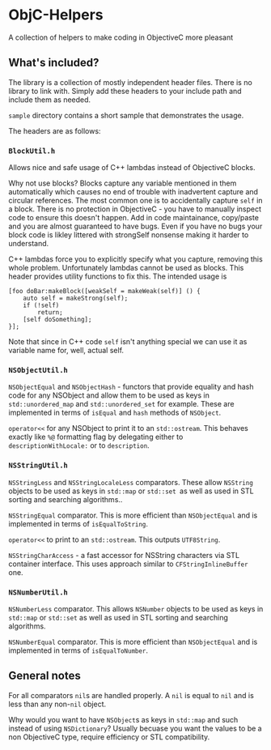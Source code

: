 # ObjC-Helpers #

A collection of helpers to make coding in ObjectiveC more pleasant

## What's included? ##

The library is a collection of mostly independent header files. There is no library to link with. Simply add these headers to your include path and include them as needed.

`sample` directory contains a short sample that demonstrates the usage.

The headers are as follows:

### `BlockUtil.h` ###

Allows nice and safe usage of C++ lambdas instead of ObjectiveC blocks.
 
Why not use blocks? Blocks capture any variable mentioned in them automatically which
causes no end of trouble with inadvertent capture and circular references. The most 
common one is to accidentally capture `self` in a block. There is no protection in 
ObjectiveC - you have to manually inspect code to ensure this doesn't happen. 
Add in code maintainance, copy/paste and you are almost guaranteed to have bugs.
Even if you have no bugs your block code is likley littered with strongSelf
nonsense making it harder to understand.
 
C++ lambdas force you to explicitly specify what you capture, removing this whole problem.
Unfortunately lambdas cannot be used as blocks. This header provides utility functions
to fix this.
The intended usage is

```objc 
[foo doBar:makeBlock([weakSelf = makeWeak(self)] () {
	auto self = makeStrong(self);
	if (!self)
    	return;
    [self doSomething];
}];
```
 
 Note that since in C++ code `self` isn't anything special we can use it as variable name
 for, well, actual self.


### `NSObjectUtil.h` ###

`NSObjectEqual` and `NSObjectHash` - functors that provide equality and hash code for any NSObject and allow them to be used as keys in `std::unordered_map` and `std::unordered_set` for example. These are implemented in terms of `isEqual` and `hash` methods of `NSObject`. 

`operator<<` for any NSObject to print it to an `std::ostream`. This behaves exactly like `%@` formatting flag by delegating either to `descriptionWithLocale:` or to `description`.

### `NSStringUtil.h` ###

`NSStringLess` and `NSStringLocaleLess` comparators. These allow `NSString` objects to be used as keys in `std::map` or `std::set `as well as used in STL sorting and searching algorithms..  

`NSStringEqual` comparator. This is more efficient than `NSObjectEqual` and is implemented in terms of `isEqualToString`. 

`operator<<` to print to an `std::ostream`. This outputs `UTF8String`.

`NSStringCharAccess` -  a fast accessor for NSString characters via STL container interface. This uses approach similar to `CFStringInlineBuffer` one.

### `NSNumberUtil.h` ###

`NSNumberLess` comparator. This allows `NSNumber` objects to be used as keys in `std::map` or `std::set` as well as used in STL sorting and searching algorithms.  

`NSNumberEqual` comparator. This is more efficient than `NSObjectEqual` and is implemented in terms of `isEqualToNumber`. 

## General notes ##

For all comparators `nil`s are handled properly. A `nil` is equal to `nil` and is less than any non-`nil` object.

Why would you want to have `NSObject`s as keys in `std::map` and such instead of using `NSDictionary`? Usually becuase you want the values to be a non ObjectiveC type, require efficiency or STL compatibility.



